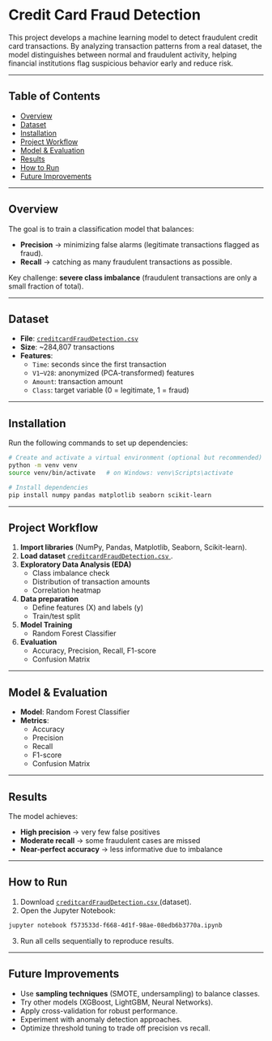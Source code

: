 # Credit Card Fraud Detection

This project develops a machine learning model to detect fraudulent credit card transactions. By analyzing transaction patterns from a real dataset, the model distinguishes between normal and fraudulent activity, helping financial institutions flag suspicious behavior early and reduce risk.

---

## Table of Contents

- [Overview](#overview)  
- [Dataset](#dataset)  
- [Installation](#installation)  
- [Project Workflow](#project-workflow)  
- [Model & Evaluation](#model--evaluation)  
- [Results](#results)  
- [How to Run](#how-to-run)  
- [Future Improvements](#future-improvements)

---

## Overview

The goal is to train a classification model that balances:  
- **Precision** → minimizing false alarms (legitimate transactions flagged as fraud).  
- **Recall** → catching as many fraudulent transactions as possible.  

Key challenge: **severe class imbalance** (fraudulent transactions are only a small fraction of total).  

---

## Dataset

- **File**: [`creditcardFraudDetection.csv`  ](https://media.geeksforgeeks.org/wp-content/uploads/20240904104950/creditcard.csv)
- **Size**: ~284,807 transactions  
- **Features**:  
  - `Time`: seconds since the first transaction  
  - `V1`–`V28`: anonymized (PCA-transformed) features  
  - `Amount`: transaction amount  
  - `Class`: target variable (0 = legitimate, 1 = fraud)  

---

## Installation

Run the following commands to set up dependencies:

```bash
# Create and activate a virtual environment (optional but recommended)
python -m venv venv
source venv/bin/activate   # on Windows: venv\Scripts\activate

# Install dependencies
pip install numpy pandas matplotlib seaborn scikit-learn
```

---

## Project Workflow

1. **Import libraries** (NumPy, Pandas, Matplotlib, Seaborn, Scikit-learn).  
2. **Load dataset** [`creditcardFraudDetection.csv`  ](https://media.geeksforgeeks.org/wp-content/uploads/20240904104950/creditcard.csv).  
3. **Exploratory Data Analysis (EDA)**  
   - Class imbalance check  
   - Distribution of transaction amounts  
   - Correlation heatmap  
4. **Data preparation**  
   - Define features (X) and labels (y)  
   - Train/test split  
5. **Model Training**  
   - Random Forest Classifier  
6. **Evaluation**  
   - Accuracy, Precision, Recall, F1-score  
   - Confusion Matrix  

---

## Model & Evaluation

- **Model**: Random Forest Classifier  
- **Metrics**:  
  - Accuracy  
  - Precision  
  - Recall  
  - F1-score  
  - Confusion Matrix  

---

## Results

The model achieves:  
- **High precision** → very few false positives  
- **Moderate recall** → some fraudulent cases are missed  
- **Near-perfect accuracy** → less informative due to imbalance  

---

## How to Run

1. Download [`creditcardFraudDetection.csv`  ](https://media.geeksforgeeks.org/wp-content/uploads/20240904104950/creditcard.csv) (dataset).  
2. Open the Jupyter Notebook:  

```bash
jupyter notebook f573533d-f668-4d1f-98ae-08edb6b3770a.ipynb
```

3. Run all cells sequentially to reproduce results.  

---

## Future Improvements

- Use **sampling techniques** (SMOTE, undersampling) to balance classes.  
- Try other models (XGBoost, LightGBM, Neural Networks).  
- Apply cross-validation for robust performance.  
- Experiment with anomaly detection approaches.  
- Optimize threshold tuning to trade off precision vs recall.  
